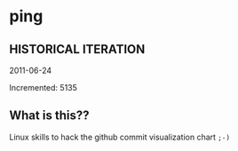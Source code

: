 # ping

## HISTORICAL ITERATION
2011-06-24

Incremented: 5135

## What is this?? 
Linux skills to hack the github commit visualization chart `;-)`
